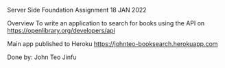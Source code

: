 Server Side Foundation Assignment
18 JAN 2022

Overview
To write an application to search for books using the API on
https://openlibrary.org/developers/api

Main app published to Heroku
https://johnteo-booksearch.herokuapp.com

Done by: John Teo Jinfu